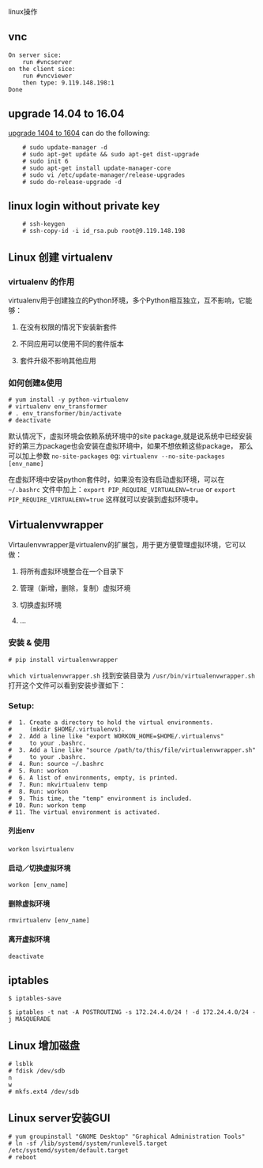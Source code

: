 linux操作

## vnc
```
On server sice:
    run #vncserver
on the client sice:
    run #vncviewer
    then type: 9.119.148.198:1
Done
```
## upgrade 14.04 to 16.04
[upgrade 1404 to 1604] can do the following:

```
    # sudo update-manager -d
    # sudo apt-get update && sudo apt-get dist-upgrade
    # sudo init 6
    # sudo apt-get install update-manager-core
    # sudo vi /etc/update-manager/release-upgrades
    # sudo do-release-upgrade -d
```
## linux login without private key
```
    # ssh-keygen
    # ssh-copy-id -i id_rsa.pub root@9.119.148.198
```

[upgrade 1404 to 1604]: http://www.tecmint.com/upgrade-ubuntu-14-04-to-16-04/

## Linux 创建 virtualenv

### virtualenv 的作用

virtualenv用于创建独立的Python环境，多个Python相互独立，互不影响，它能够：

1. 在没有权限的情况下安装新套件

2. 不同应用可以使用不同的套件版本

3. 套件升级不影响其他应用

### 如何创建&使用

```
# yum install -y python-virtualenv
# virtualenv env_transformer
# . env_transformer/bin/activate
# deactivate

```

默认情况下，虚拟环境会依赖系统环境中的site package,就是说系统中已经安装好的第三方package也会安装在虚拟环境中，如果不想依赖这些package，
那么可以加上参数 `no-site-packages` eg: `virtualenv --no-site-packages [env_name]`

在虚拟环境中安装python套件时，如果没有没有启动虚拟环境，可以在 `~/.bashrc` 文件中加上：`export PIP_REQUIRE_VIRTUALENV=true` or
`export PIP_REQUIRE_VIRTUALENV=true` 这样就可以安装到虚拟环境中。

## Virtualenvwrapper

Virtaulenvwrapper是virtualenv的扩展包，用于更方便管理虚拟环境，它可以做：

1. 将所有虚拟环境整合在一个目录下

2. 管理（新增，删除，复制）虚拟环境

3. 切换虚拟环境

4. ...

### 安装 & 使用
```
# pip install virtualenvwrapper
```
`which virtualenvwrapper.sh` 找到安装目录为 `/usr/bin/virtualenvwrapper.sh` 打开这个文件可以看到安装步骤如下：
### Setup:
```
#  1. Create a directory to hold the virtual environments.
#     (mkdir $HOME/.virtualenvs).
#  2. Add a line like "export WORKON_HOME=$HOME/.virtualenvs"
#     to your .bashrc.
#  3. Add a line like "source /path/to/this/file/virtualenvwrapper.sh"
#     to your .bashrc.
#  4. Run: source ~/.bashrc
#  5. Run: workon
#  6. A list of environments, empty, is printed.
#  7. Run: mkvirtualenv temp
#  8. Run: workon
#  9. This time, the "temp" environment is included.
# 10. Run: workon temp
# 11. The virtual environment is activated.
```
#### 列出env
`workon`
`lsvirtualenv`
#### 启动／切换虚拟环境
`workon [env_name]`
#### 删除虚拟环境
`rmvirtualenv [env_name]`
#### 离开虚拟环境
`deactivate`
## iptables
```commandline
$ iptables-save

$ iptables -t nat -A POSTROUTING -s 172.24.4.0/24 ! -d 172.24.4.0/24 -j MASQUERADE
```
## Linux 增加磁盘
```
# lsblk
# fdisk /dev/sdb
n
w
# mkfs.ext4 /dev/sdb
```
## Linux server安装GUI
```
# yum groupinstall "GNOME Desktop" "Graphical Administration Tools"
# ln -sf /lib/systemd/system/runlevel5.target /etc/systemd/system/default.target
# reboot
```